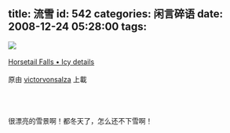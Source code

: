 title: 流雪
id: 542
categories: 闲言碎语
date: 2008-12-24 05:28:00
tags:
---

[![](http://m1.img.libdd.com/farm4/2012/0821/17/EF6CA87A384A8B9E8CEDDEF4FBBE16A03AB5EB5EF698_181_240.JPEG)</img>](http://www.flickr.com/photos/victorvonsalza/3118074569/ "photo sharing")
</br>
</br><span>[Horsetail Falls • Icy details](http://www.flickr.com/photos/victorvonsalza/3118074569/)
</br>
</br>原由 [victorvonsalza](http://www.flickr.com/people/victorvonsalza/) 上載
</br></span>
</br>
</br>
</br>

很漂亮的雪景啊！都冬天了，怎么还不下雪啊！
